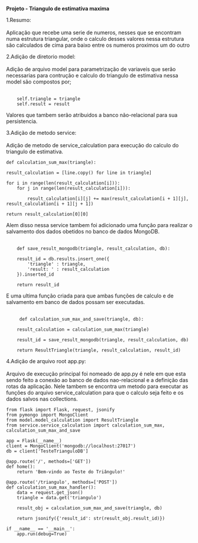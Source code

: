 <strong> Projeto - Triangulo de estimativa maxima</strong>

1.Resumo: <br><br>
    Aplicação que recebe uma serie de numeros, nesses que se encontram numa estrutura triangular, onde o calculo desses valores nessa estrutura são calculados de cima para baixo entre os numeros proximos um do outro

2.Adição de diretorio model: <br><br>
    Adição de arquivo model para parametrização de variaveis que serão necessarias para contrução e calculo do triangulo de estimativa nessa model são compostos por;<br><br>
    
        self.triangle = triangle
        self.result = result
    
Valores que tambem serão atribuidos a banco não-relacional para sua persistencia.

3.Adição de metodo service: <br><br>
    Adição de metodo de service_calculation para execução do calculo do triangulo de estimativa.

    def calculation_sum_max(triangle):

    result_calculation = [line.copy() for line in triangle]

    for i in range(len(result_calculation[i])):
        for j in range(len(result_calculation[i])):

            result_calculation[i][j] += max(result_calculation[i + 1][j], result_calculation[i + 1][j + 1])
    
    return result_calculation[0][0]

  Alem disso nessa service tambem foi adicionado uma função para realizar o salvamento dos dados obetidos no banco de dados MongoDB.<br><br>

        def save_result_mongodb(triangle, result_calculation, db):
  
        result_id = db.results.insert_one({
            'triangle' : triangle,
            'result: ' : result_calculation
        }).inserted_id
        
        return result_id

E uma ultima função criada para que ambas funções de calculo e de salvamento em banco de dados possam ser executadas.<br><br>

         def calculation_sum_max_and_save(triangle, db):
 
        result_calculation = calculation_sum_max(triangle)
        
        result_id = save_result_mongodb(triangle, result_calculation, db)
        
        return ResultTriangle(triangle, result_calculation, result_id)

4.Adição de arquivo root app.py: <br><br>
    Arquivo de execução principal foi nomeado de app.py é nele em que esta sendo feito a conexão ao banco de dados nao-relacional e a definição das rotas da aplicação.
    Nele tambem se encontra um metodo para executar as funções do arquivo service_calculation para que o calculo seja feito e os dados salvos nas collections.

    from flask import Flask, request, jsonify
    from pymongo import MongoClient
    from model.model_calculation import ResultTriangle
    from service.service_calculation import calculation_sum_max, calculation_sum_max_and_save
    
    app = Flask(__name__)
    client = MongoClient('mongodb://localhost:27017')
    db = client['TesteTrianguloDB']
    
    @app.route('/', methods=['GET'])
    def home():
        return 'Bem-vindo ao Teste do Triângulo!'
    
    @app.route('/triangulo', methods=['POST'])
    def calculation_sum_max_handler():
        data = request.get_json()
        triangle = data.get('triangulo')
    
        result_obj = calculation_sum_max_and_save(triangle, db)
    
        return jsonify({'result_id': str(result_obj.result_id)})
    
    if __name__ == '__main__':
        app.run(debug=True)
    
